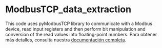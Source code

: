 # ModbusTCP_data_extraction
This code uses pyModbusTCP library to communicate with a Modbus device, read input registers and then perform bit manipulation and conversion of the read values into floating-point numbers.
Para obtener más detalles, consulta nuestra [documentación completa](https://www.mdpi.com/1424-8220/23/12/5694).
